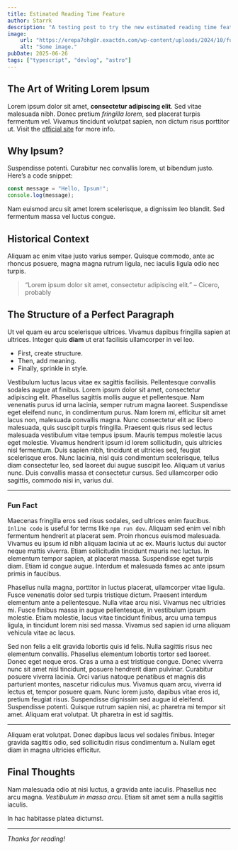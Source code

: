 ```yaml
---
title: Estimated Reading Time Feature
author: Starrk
description: "A testing post to try the new estimated reading time feature."
image:
    url: "https://erepa7ohg8r.exactdn.com/wp-content/uploads/2024/10/functional-cover.jpg"
    alt: "Some image."
pubDate: 2025-06-26
tags: ["typescript", "devlog", "astro"]
---
```


## The Art of Writing Lorem Ipsum

Lorem ipsum dolor sit amet, **consectetur adipiscing elit**. Sed vitae malesuada nibh. Donec pretium *fringilla lorem*, sed placerat turpis fermentum vel. Vivamus tincidunt volutpat sapien, non dictum risus porttitor ut. Visit the [official site](https://example.com) for more info.

## Why Ipsum?

Suspendisse potenti. Curabitur nec convallis lorem, ut bibendum justo. Here’s a code snippet:

```js
const message = "Hello, Ipsum!";
console.log(message);
```

Nam euismod arcu sit amet lorem scelerisque, a dignissim leo blandit. Sed fermentum massa vel luctus congue.

## Historical Context

Aliquam ac enim vitae justo varius semper. Quisque commodo, ante ac rhoncus posuere, magna magna rutrum ligula, nec iaculis ligula odio nec turpis.

> “Lorem ipsum dolor sit amet, consectetur adipiscing elit.” – Cicero, probably

## The Structure of a Perfect Paragraph

Ut vel quam eu arcu scelerisque ultrices. Vivamus dapibus fringilla sapien at ultrices. Integer quis **diam** ut erat facilisis ullamcorper in vel leo.

* First, create structure.
* Then, add meaning.
* Finally, sprinkle in style.

Vestibulum luctus lacus vitae ex sagittis facilisis. Pellentesque convallis sodales augue at finibus. Lorem ipsum dolor sit amet, consectetur adipiscing elit. Phasellus sagittis mollis augue et pellentesque. Nam venenatis purus id urna lacinia, semper rutrum magna laoreet. Suspendisse eget eleifend nunc, in condimentum purus. Nam lorem mi, efficitur sit amet lacus non, malesuada convallis magna. Nunc consectetur elit ac libero malesuada, quis suscipit turpis fringilla. Praesent quis risus sed lectus malesuada vestibulum vitae tempus ipsum. Mauris tempus molestie lacus eget molestie. Vivamus hendrerit ipsum id lorem sollicitudin, quis ultricies nisl fermentum. Duis sapien nibh, tincidunt et ultricies sed, feugiat scelerisque eros. Nunc lacinia, nisl quis condimentum scelerisque, tellus diam consectetur leo, sed laoreet dui augue suscipit leo. Aliquam ut varius nunc. Duis convallis massa et consectetur cursus. Sed ullamcorper odio sagittis, commodo nisi in, varius dui.

---

### Fun Fact

Maecenas fringilla eros sed risus sodales, sed ultrices enim faucibus. `Inline code` is useful for terms like `npm run dev`.
Aliquam sed enim vel nibh fermentum hendrerit at placerat sem. Proin rhoncus euismod malesuada. Vivamus eu ipsum id nibh aliquam lacinia ut ac ex. Mauris luctus dui auctor neque mattis viverra. Etiam sollicitudin tincidunt mauris nec luctus. In elementum tempor sapien, at placerat massa. Suspendisse eget turpis diam. Etiam id congue augue. Interdum et malesuada fames ac ante ipsum primis in faucibus.

Phasellus nulla magna, porttitor in luctus placerat, ullamcorper vitae ligula. Fusce venenatis dolor sed turpis tristique dictum. Praesent interdum elementum ante a pellentesque. Nulla vitae arcu nisi. Vivamus nec ultricies mi. Fusce finibus massa in augue pellentesque, in vestibulum ipsum molestie. Etiam molestie, lacus vitae tincidunt finibus, arcu urna tempus ligula, in tincidunt lorem nisi sed massa. Vivamus sed sapien id urna aliquam vehicula vitae ac lacus.

Sed non felis a elit gravida lobortis quis id felis. Nulla sagittis risus nec elementum convallis. Phasellus elementum lobortis tortor sed laoreet. Donec eget neque eros. Cras a urna a est tristique congue. Donec viverra nunc sit amet nisl tincidunt, posuere hendrerit diam pulvinar. Curabitur posuere viverra lacinia. Orci varius natoque penatibus et magnis dis parturient montes, nascetur ridiculus mus. Vivamus quam arcu, viverra id lectus et, tempor posuere quam. Nunc lorem justo, dapibus vitae eros id, pretium feugiat risus. Suspendisse dignissim sed augue id eleifend. Suspendisse potenti. Quisque rutrum sapien nisi, ac pharetra mi tempor sit amet. Aliquam erat volutpat. Ut pharetra in est id sagittis.

---

Aliquam erat volutpat. Donec dapibus lacus vel sodales finibus. Integer gravida sagittis odio, sed sollicitudin risus condimentum a. Nullam eget diam in magna ultricies efficitur.

## Final Thoughts

Nam malesuada odio at nisi luctus, a gravida ante iaculis. Phasellus nec arcu magna. *Vestibulum in massa arcu*. Etiam sit amet sem a nulla sagittis iaculis.

In hac habitasse platea dictumst.

---

*Thanks for reading!*
